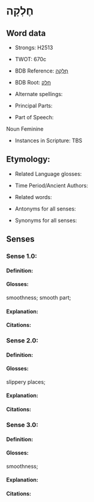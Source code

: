 # חֶלְקָה

<!-- Status: S2="NeedsEdits" -->
<!-- Lexica used for edits:   -->

## Word data

* Strongs: H2513

* TWOT: 670c

* BDB Reference: [חֶלְקָה](rc://en/bdb/dict/h.db.ad)

* BDB Root: [חלק](rc://en/bdb/dict/h.db.aa)

* Alternate spellings:

* Principal Parts:

* Part of Speech:

Noun Feminine

* Instances in Scripture: TBS

## Etymology:

* Related Language glosses:

* Time Period/Ancient Authors:

* Related words:

* Antonyms for all senses:

* Synonyms for all senses:

## Senses

### Sense 1.0:

#### Definition:

#### Glosses:

smoothness; smooth part; 

#### Explanation:

#### Citations:



### Sense 2.0:

#### Definition:

#### Glosses:

slippery places; 

#### Explanation:

#### Citations:



### Sense 3.0:

#### Definition:

#### Glosses:

smoothness; 

#### Explanation:

#### Citations:



